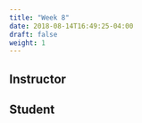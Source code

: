```yaml
---
title: "Week 8"
date: 2018-08-14T16:49:25-04:00
draft: false
weight: 1
---
```


## Instructor

## Student